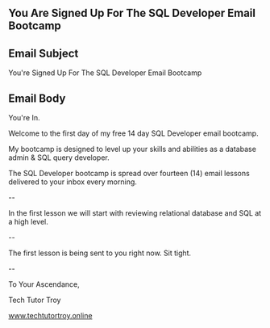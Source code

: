 ## You Are Signed Up For The SQL Developer Email Bootcamp

## Email Subject

You're Signed Up For The SQL Developer Email Bootcamp

## Email Body

You're In.

Welcome to the first day of my free 14 day SQL Developer email bootcamp.

My bootcamp is designed to level up your skills and abilities as a database admin & SQL query developer.

The SQL Developer bootcamp is spread over fourteen (14) email lessons delivered to your inbox every morning.

--

In the first lesson we will start with reviewing relational database and SQL at a high level.

--

The first lesson is being sent to you right now. Sit tight.

--

To Your Ascendance,

Tech Tutor Troy

www.techtutortroy.online

